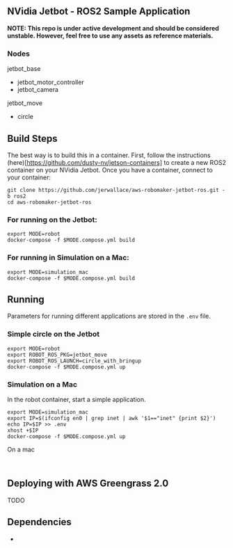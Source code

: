 ## NVidia Jetbot - ROS2 Sample Application

**NOTE: This repo is under active development and should be considered unstable. However, feel free to use any assets as reference materials.**

### Nodes

jetbot_base
- jetbot_motor_controller
- jetbot_camera

jetbot_move
- circle

## Build Steps

The best way is to build this in a container. First, follow the instructions (here)[https://github.com/dusty-nv/jetson-containers] to create a new ROS2 container on your NVidia Jetbot. Once you have a container, connect to your container:

```
git clone https://github.com/jerwallace/aws-robomaker-jetbot-ros.git -b ros2
cd aws-robomaker-jetbot-ros 
```

### For running on the Jetbot:
```
export MODE=robot
docker-compose -f $MODE.compose.yml build 
```

### For running in Simulation on a Mac:
```
export MODE=simulation_mac
docker-compose -f $MODE.compose.yml build 
```

## Running

Parameters for running different applications are stored in the `.env` file.

### Simple circle on the Jetbot

```
export MODE=robot
export ROBOT_ROS_PKG=jetbot_move
export ROBOT_ROS_LAUNCH=circle_with_bringup
docker-compose -f $MODE.compose.yml up
```

### Simulation on a Mac

In the robot container, start a simple application.

```
export MODE=simulation_mac
export IP=$(ifconfig en0 | grep inet | awk '$1=="inet" {print $2}') 
echo IP=$IP >> .env
xhost +$IP
docker-compose -f $MODE.compose.yml up
```

On a mac
```


```

## Deploying with AWS Greengrass 2.0

TODO

## Dependencies

- 

